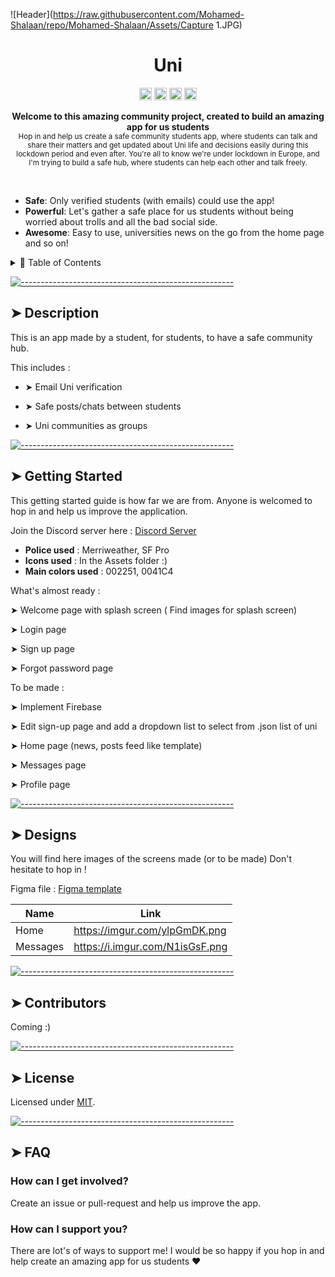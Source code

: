 ![Header](https://raw.githubusercontent.com/Mohamed-Shalaan/repo/Mohamed-Shalaan/Assets/Capture 1.JPG)
</p>
<h1 align="center">Uni</h1>
<p align="center">
		<a href="https://npmcharts.com/compare/@uni-flutter-app/readme?minimal=true"><img alt="Downloads per month" src="https://img.shields.io/npm/dm/@miatheunistudent/readme.svg" height="20"/></a>
<a href="https://www.npmjs.com/package/@uni-flutter-app/readme"><img alt="NPM Version" src="https://img.shields.io/npm/v/miatheunistudent/readme.svg" height="20"/></a>
<a href="https://github.com/miatheunistudent/readme/graphs/contributors"><img alt="Contributors" src="https://img.shields.io/github/contributors/miatheunistudent/readme.svg" height="20"/></a>
<a href="https://github.com/miatheunistudent/readme/graphs/commit-activity"><img alt="Maintained" src="https://img.shields.io/badge/Maintained%3F-yes-green.svg" height="20"/></a>
	</p>

<p align="center">
  <b>Welcome to this amazing community project, created to build an amazing app for us students</b></br>
  <sub>Hop in and help us create a safe community students app, where students can talk and share their matters and get updated about Uni life and decisions easily during this lockdown period and even after. You're all to know we're under lockdown in Europe, and I'm trying to build a safe hub, where students can help each other and talk freely.<sub>
</p>

<br />

* **Safe**: Only verified students (with emails) could use the app!
* **Powerful**: Let's gather a safe place for us students without being worried about trolls and all the bad social side.
* **Awesome**: Easy to use, universities news on the go from the home page and so on!

<details>
<summary>📖 Table of Contents</summary>
<br />

[![-----------------------------------------------------](https://raw.githubusercontent.com/andreasbm/readme/master/assets/lines/colored.png)](#table-of-contents)

## ➤ Table of Contents

* [➤ Description](#-description)
* [➤ Getting Started](#-getting-started)
* [➤ Designs](#designs)
* [➤ How can I support you?](#how-can-i-support-you)
* [➤ Contributors](#-contributors-1)
* [➤ License](#-license-1)
</details>


[![-----------------------------------------------------](https://raw.githubusercontent.com/andreasbm/readme/master/assets/lines/colored.png)](#installation)

## ➤ Description

This is an app made by a student, for students, to have a safe community hub.

This includes :

* ➤ Email Uni verification

* ➤ Safe posts/chats between students

* ➤ Uni communities as groups

[![-----------------------------------------------------](https://raw.githubusercontent.com/andreasbm/readme/master/assets/lines/colored.png)](#getting-started-quick)

## ➤ Getting Started

This getting started guide is how far we are from. Anyone is welcomed to hop in and help us improve the application.

Join the Discord server here : [Discord Server](https://discord.gg/93gDcmqABV)

* **Police used** : Merriweather, SF Pro
* **Icons used** : In the Assets folder :)
* **Main colors used** : 002251, 0041C4

What's almost ready :

➤ Welcome page with splash screen ( Find images for splash screen)

➤ Login page

➤ Sign up page

➤ Forgot password page

To be made :

 ➤ Implement Firebase

 ➤ Edit sign-up page and add a dropdown list to select from .json list of uni

 ➤ Home page (news, posts feed like template)

 ➤ Messages page

 ➤ Profile page

[![-----------------------------------------------------](https://raw.githubusercontent.com/andreasbm/readme/master/assets/lines/colored.png)](#templates)

## ➤ Designs

You will find here images of the screens made (or to be made)
Don't hesitate to hop in !

Figma file : [Figma template](https://www.figma.com/file/iAYXkVJbIJ273gnuGgQ73u/Uni?node-id=0%3A1)

| Name     |            Link                 |
|----------|---------------------------------|
| Home     | https://imgur.com/ylpGmDK.png   |
| Messages | https://i.imgur.com/N1isGsF.png |


[![-----------------------------------------------------](https://raw.githubusercontent.com/andreasbm/readme/master/assets/lines/colored.png)](#license)


## ➤ Contributors

Coming :)

[![-----------------------------------------------------](https://raw.githubusercontent.com/andreasbm/readme/master/assets/lines/colored.png)](#license)

## ➤ License

Licensed under [MIT](https://opensource.org/licenses/MIT).


[![-----------------------------------------------------](https://raw.githubusercontent.com/andreasbm/readme/master/assets/lines/colored.png)](#faq)

## ➤ FAQ

### How can I get involved?

Create an issue or pull-request and help us improve the app.

### How can I support you?

There are lot's of ways to support me! I would be so happy if you hop in and help create an amazing app for us students ❤️
